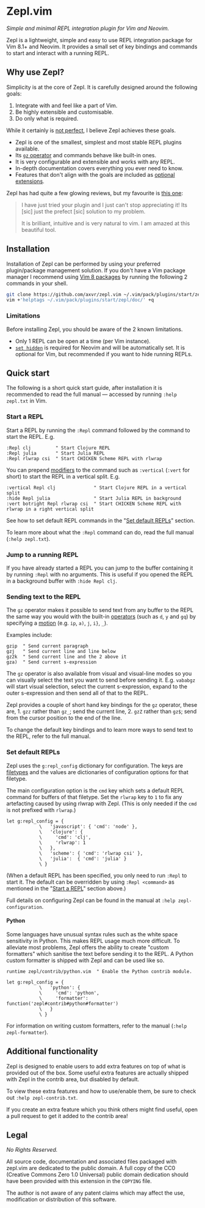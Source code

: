# Zepl.vim

*Simple and minimal REPL integration plugin for Vim and Neovim.*

Zepl is a lightweight, simple and easy to use REPL integration package for Vim
8.1+ and Neovim.  It provides a small set of key bindings and commands to start
and interact with a running REPL.

<!-- TODO: GIF and/or images -->


## Why use Zepl?

Simplicity is at the core of Zepl.  It is carefully designed around the
following goals:

1. Integrate with and feel like a part of Vim.
2. Be highly extensible and customisable.
3. Do only what is required.

While it certainly is [not perfect][zepl2], I believe Zepl achieves these goals.

[zepl2]: https://github.com/axvr/codedump/tree/master/2021/zepl2.vim

- Zepl is one of the smallest, simplest and most stable REPL plugins available.
- Its [`gz` operator](#sending-text-to-the-repl) and commands behave like
  built-in ones.
- It is very configurable and extensible and works with any REPL.
- In-depth documentation covers everything you ever need to know.
- Features that don't align with the goals are included as
  [optional extensions](#additional-functionality).

Zepl has had quite a few glowing reviews, but my favourite is
[this one](https://old.reddit.com/r/vim/comments/o4mss8/how_to_run_julia_repl_in_neovim/h2q1nlp/):

> I have just tried your plugin and I just can't stop appreciating it! Its [sic]
> just the prefect [sic] solution to my problem.
>
> It is brilliant, intuitive and is very natural to vim. I am amazed at this
> beautiful tool.


## Installation

Installation of Zepl can be performed by using your preferred plugin/package
management solution.  If you don't have a Vim package manager I recommend using
[Vim 8 packages](https://vimhelp.org/repeat.txt.html#packages) by running the
following 2 commands in your shell.

```sh
git clone https://github.com/axvr/zepl.vim ~/.vim/pack/plugins/start/zepl
vim +'helptags ~/.vim/pack/plugins/start/zepl/doc/' +q
```


### Limitations

Before installing Zepl, you should be aware of the 2 known limitations.

- Only 1 REPL can be open at a time (per Vim instance).
- [`set hidden`](https://vimhelp.org/options.txt.html#%27hidden%27) is required
  for Neovim and will be automatically set.  It is optional for Vim, but
  recommended if you want to hide running REPLs.


## Quick start

The following is a short quick start guide, after installation it is
recommended to read the full manual — accessed by running `:help zepl.txt` in
Vim.


### Start a REPL

Start a REPL by running the `:Repl` command followed by the command to start
the REPL.  E.g.

```vim
:Repl clj         " Start Clojure REPL
:Repl julia       " Start Julia REPL
:Repl rlwrap csi  " Start CHICKEN Scheme REPL with rlwrap
```

You can prepend [modifiers](https://vimhelp.org/map.txt.html#%3Cmods%3E) to the
command such as `:vertical` (`:vert` for short) to start the REPL in a vertical
split.  E.g.

```vim
:vertical Repl clj              " Start Clojure REPL in a vertical split
:hide Repl julia                " Start Julia REPL in background
:vert botright Repl rlwrap csi  " Start CHICKEN Scheme REPL with rlwrap in a right vertical split
```

See how to set default REPL commands in the "[Set default REPLs](#set-default-repls)"
section.

To learn more about what the `:Repl` command can do, read the full manual
(`:help zepl.txt`).


### Jump to a running REPL

If you have already started a REPL you can jump to the buffer containing it by
running `:Repl` with no arguments.  This is useful if you opened the REPL in
a background buffer with `:hide Repl clj`.


### Sending text to the REPL

The `gz` operator makes it possible to send text from any buffer to the REPL
the same way you would with the built-in
[operators](https://vimhelp.org/motion.txt.html#operator) (such as `d`, `y` and
`gq`) by specifying a [motion](https://vimhelp.org/motion.txt.html#motion.txt)
(e.g. `ip`, `a)`, `j`, `i}`, `_`).

Examples include:

```vim
gzip  " Send current paragraph
gzj   " Send current line and line below
gz2k  " Send current line and the 2 above it
gza)  " Send current s-expression
```

The `gz` operator is also available from visual and visual-line modes so you
can visually select the text you want to send before sending it.
E.g. `vababgz` will start visual selection, select the current s-expression,
expand to the outer s-expression and then send all of that to the REPL.

Zepl provides a couple of short hand key bindings for the `gz` operator, these
are, 1. `gzz` rather than `gz_`; send the current line, 2. `gzZ` rather than
`gz$`; send from the cursor position to the end of the line.

To change the default key bindings and to learn more ways to send text to the
REPL, refer to the full manual.


### Set default REPLs

Zepl uses the `g:repl_config` dictionary for configuration.  The keys are
[filetypes](https://vimhelp.org/filetype.txt.html#filetypes) and the values are
dictionaries of configuration options for that filetype.

The main configuration option is the `cmd` key which sets a default REPL command
for buffers of that filetype.  Set the `rlwrap` key to `1` to fix any
artefacting caused by using rlwrap with Zepl.  (This is only needed if the `cmd`
is not prefixed with `rlwrap`.)

```vim
let g:repl_config = {
            \   'javascript': { 'cmd': 'node' },
            \   'clojure': {
            \     'cmd': 'clj',
            \     'rlwrap': 1
            \   },
            \   'scheme': { 'cmd': 'rlwrap csi' },
            \   'julia':  { 'cmd': 'julia' }
            \ }
```

(When a default REPL has been specified, you only need to run `:Repl` to start
it.  The default can be overridden by using `:Repl <command>` as mentioned in
the "[Start a REPL](#start-a-repl)" section above.)

Full details on configuring Zepl can be found in the manual at
`:help zepl-configuration`.


#### Python

Some languages have unusual syntax rules such as the white space sensitivity in
Python.  This makes REPL usage much more difficult.  To alleviate most
problems, Zepl offers the ability to create "custom formatters" which sanitise
the text before sending it to the REPL.  A Python custom formatter is shipped
with Zepl and can be used like so.

```vim
runtime zepl/contrib/python.vim  " Enable the Python contrib module.

let g:repl_config = {
            \   'python': {
            \     'cmd': 'python',
            \     'formatter': function('zepl#contrib#python#formatter')
            \   }
            \ }
```

For information on writing custom formatters, refer to the manual (`:help
zepl-formatter`).


## Additional functionality

Zepl is designed to enable users to add extra features on top of what is
provided out of the box.  Some useful extra features are actually shipped with
Zepl in the contrib area, but disabled by default.

To view these extra features and how to use/enable them, be sure to check out
`:help zepl-contrib.txt`.

If you create an extra feature which you think others might find useful, open
a pull request to get it added to the contrib area!


## Legal

*No Rights Reserved.*

All source code, documentation and associated files packaged with zepl.vim are
dedicated to the public domain.  A full copy of the CC0 (Creative Commons Zero
1.0 Universal) public domain dedication should have been provided with this
extension in the `COPYING` file.

The author is not aware of any patent claims which may affect the use,
modification or distribution of this software.
